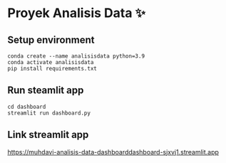 # Proyek Analisis Data ✨

## Setup environment
```
conda create --name analisisdata python=3.9
conda activate analisisdata
pip install requirements.txt
```

## Run steamlit app
```
cd dashboard
streamlit run dashboard.py
```

## Link streamlit app
https://muhdavi-analisis-data-dashboarddashboard-sjxvj1.streamlit.app
